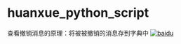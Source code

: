 # huanxue_python_script
查看撤销消息的原理：将被被撤销的消息存到字典中
[![baidu](http://www.baidu.com/img/bdlogo.gif "百度logo")](http://baidu.com)


